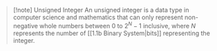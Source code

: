 >[!note] Unsigned Integer
>An unsigned integer is a data type in computer science and mathematics that can only represent non-negative whole numbers between $0$ to $2^N-1$ inclusive, where $N$ represents the number of [[1.1b Binary System|bits]] representing the integer. 



